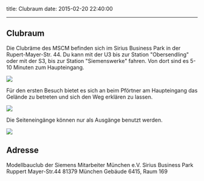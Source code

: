 title: Clubraum
date: 2015-02-20 22:40:00

---
## Clubraum

Die Clubr&auml;me des MSCM befinden sich im Sirius Business Park in der Rupert-Mayer-Str. 44.  Du kann mit der U3 bis zur Station &quot;Obersendling&quot; oder mit der S3, bis zur Station &quot;Siemenswerke&quot; fahren. Von dort sind es 5-10 Minuten zum Haupteingang.

<div id="map-canvas"></div>
<script src="https://maps.googleapis.com/maps/api/js?v=3.exp"></script>

<img src="../images/sirius_main-fs8.png" />

F&uuml;r den ersten Besuch bietet es sich an beim Pf&ouml;rtner am Haupteingang das Gel&auml;nde zu betreten und sich den Weg erkl&auml;ren zu lassen.

<img src="../images/sirius_entrance-fs8.png" />

Die Seiteneing&auml;nge k&ouml;nnen nur als Ausg&auml;nge benutzt werden.

<img src="../images/mcsm_road-fs8.png" />

## Adresse

Modellbauclub der Siemens Mitarbeiter M&uuml;nchen e.V.
Sirius Business Park
Ruppert Mayer-Str.44
81379 M&uuml;nchen
Geb&auml;ude 6415, Raum 169

<script>

function initialize() {
  var mapOptions = {
    zoom: 17,
    center: new google.maps.LatLng(48.095, 11.533),
    mapTypeId: google.maps.MapTypeId.TERRAIN,
    zoomControl: true,
    streetViewControl: false,
    zoomControlOptions: {
      style: google.maps.ZoomControlStyle.LARGE
    }
  };

  var map = new google.maps.Map(document.getElementById('map-canvas'),
      mapOptions);

  var myLatlng = new google.maps.LatLng(48.0959845,11.5353281)

  var marker = new google.maps.Marker({
      position: myLatlng,
      map: map,
      title: 'MCSM'
  });

}

google.maps.event.addDomListener(window, 'load', initialize);

</script>
